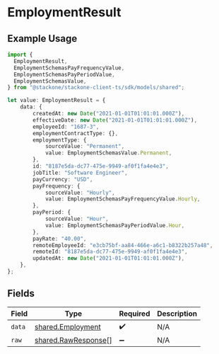 # EmploymentResult

## Example Usage

```typescript
import {
  EmploymentResult,
  EmploymentSchemasPayFrequencyValue,
  EmploymentSchemasPayPeriodValue,
  EmploymentSchemasValue,
} from "@stackone/stackone-client-ts/sdk/models/shared";

let value: EmploymentResult = {
    data: {
        createdAt: new Date("2021-01-01T01:01:01.000Z"),
        effectiveDate: new Date("2021-01-01T01:01:01.000Z"),
        employeeId: "1687-3",
        employmentContractType: {},
        employmentType: {
            sourceValue: "Permanent",
            value: EmploymentSchemasValue.Permanent,
        },
        id: "8187e5da-dc77-475e-9949-af0f1fa4e4e3",
        jobTitle: "Software Engineer",
        payCurrency: "USD",
        payFrequency: {
            sourceValue: "Hourly",
            value: EmploymentSchemasPayFrequencyValue.Hourly,
        },
        payPeriod: {
            sourceValue: "Hour",
            value: EmploymentSchemasPayPeriodValue.Hour,
        },
        payRate: "40.00",
        remoteEmployeeId: "e3cb75bf-aa84-466e-a6c1-b8322b257a48",
        remoteId: "8187e5da-dc77-475e-9949-af0f1fa4e4e3",
        updatedAt: new Date("2021-01-01T01:01:01.000Z"),
    },
};
```

## Fields

| Field                                                             | Type                                                              | Required                                                          | Description                                                       |
| ----------------------------------------------------------------- | ----------------------------------------------------------------- | ----------------------------------------------------------------- | ----------------------------------------------------------------- |
| `data`                                                            | [shared.Employment](../../../sdk/models/shared/employment.md)     | :heavy_check_mark:                                                | N/A                                                               |
| `raw`                                                             | [shared.RawResponse](../../../sdk/models/shared/rawresponse.md)[] | :heavy_minus_sign:                                                | N/A                                                               |